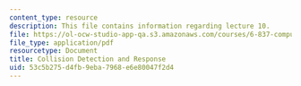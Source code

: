 ```yaml
---
content_type: resource
description: This file contains information regarding lecture 10.
file: https://ol-ocw-studio-app-qa.s3.amazonaws.com/courses/6-837-computer-graphics-fall-2012/53c5b275d4fb9eba7968e6e80047f2d4_MIT6_837F12_Lec10.pdf
file_type: application/pdf
resourcetype: Document
title: Collision Detection and Response
uid: 53c5b275-d4fb-9eba-7968-e6e80047f2d4
---
```


